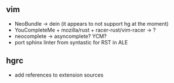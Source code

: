 vim
---

* NeoBundle → dein (it appears to not support hg at the moment)
* YouCompleteMe + mozilla/rust + racer-rust/vim-racer → ?
* neocomplete → asyncomplete? YCM?
* port sphinx linter from syntastic for RST in ALE

hgrc
----

* add references to extension sources
